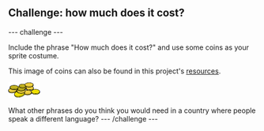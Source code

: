 ## Challenge: how much does it cost?

--- challenge ---

Include the phrase "How much does it cost?" and use some coins as your sprite costume. 

This image of coins can also be found in this project's [resources](rpf.io/phrasebook-resources).

![Coins sprite](images/coinsSmall.png)

What other phrases do you think you would need in a country where people speak a different language?
--- /challenge ---

